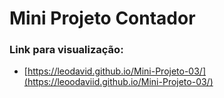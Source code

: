 # Mini Projeto Contador



###  Link para visualização:

- [https://leodavid.github.io/Mini-Projeto-03/](https://leoodaviid.github.io/Mini-Projeto-03/)